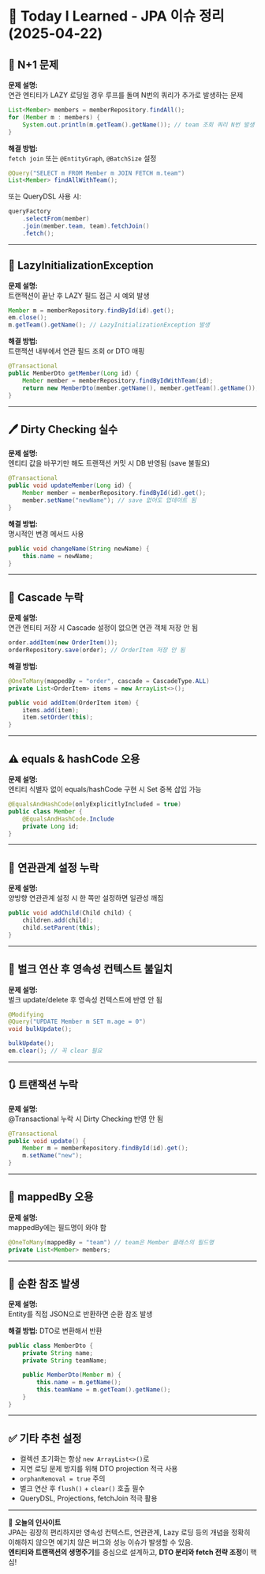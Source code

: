 # 📘 Today I Learned - JPA 이슈 정리 (2025-04-22)

## 🧩 N+1 문제
**문제 설명:**  
연관 엔티티가 LAZY 로딩일 경우 루프를 돌며 N번의 쿼리가 추가로 발생하는 문제

```java
List<Member> members = memberRepository.findAll();
for (Member m : members) {
    System.out.println(m.getTeam().getName()); // team 조회 쿼리 N번 발생
}
```

**해결 방법:**  
`fetch join` 또는 `@EntityGraph`, `@BatchSize` 설정

```java
@Query("SELECT m FROM Member m JOIN FETCH m.team")
List<Member> findAllWithTeam();
```

또는 QueryDSL 사용 시:
```java
queryFactory
    .selectFrom(member)
    .join(member.team, team).fetchJoin()
    .fetch();
```

---

## 🔄 LazyInitializationException
**문제 설명:**  
트랜잭션이 끝난 후 LAZY 필드 접근 시 예외 발생

```java
Member m = memberRepository.findById(id).get();
em.close(); 
m.getTeam().getName(); // LazyInitializationException 발생
```

**해결 방법:**  
트랜잭션 내부에서 연관 필드 조회 or DTO 매핑

```java
@Transactional
public MemberDto getMember(Long id) {
    Member member = memberRepository.findByIdWithTeam(id);
    return new MemberDto(member.getName(), member.getTeam().getName());
}
```

---

## 🖊️ Dirty Checking 실수
**문제 설명:**  
엔티티 값을 바꾸기만 해도 트랜잭션 커밋 시 DB 반영됨 (save 불필요)

```java
@Transactional
public void updateMember(Long id) {
    Member member = memberRepository.findById(id).get();
    member.setName("newName"); // save 없어도 업데이트 됨
}
```

**해결 방법:**  
명시적인 변경 메서드 사용

```java
public void changeName(String newName) {
    this.name = newName;
}
```

---

## 🚨 Cascade 누락
**문제 설명:**  
연관 엔티티 저장 시 Cascade 설정이 없으면 연관 객체 저장 안 됨

```java
order.addItem(new OrderItem());
orderRepository.save(order); // OrderItem 저장 안 됨
```

**해결 방법:**
```java
@OneToMany(mappedBy = "order", cascade = CascadeType.ALL)
private List<OrderItem> items = new ArrayList<>();
```

```java
public void addItem(OrderItem item) {
    items.add(item);
    item.setOrder(this);
}
```

---

## ⚠️ equals & hashCode 오용
**문제 설명:**  
엔티티 식별자 없이 equals/hashCode 구현 시 Set 중복 삽입 가능

```java
@EqualsAndHashCode(onlyExplicitlyIncluded = true)
public class Member {
    @EqualsAndHashCode.Include
    private Long id;
}
```

---

## 🔁 연관관계 설정 누락
**문제 설명:**  
양방향 연관관계 설정 시 한 쪽만 설정하면 일관성 깨짐

```java
public void addChild(Child child) {
    children.add(child);
    child.setParent(this);
}
```

---

## 🧼 벌크 연산 후 영속성 컨텍스트 불일치
**문제 설명:**  
벌크 update/delete 후 영속성 컨텍스트에 반영 안 됨

```java
@Modifying
@Query("UPDATE Member m SET m.age = 0")
void bulkUpdate();

bulkUpdate();
em.clear(); // 꼭 clear 필요
```

---

## 🔃 트랜잭션 누락
**문제 설명:**  
@Transactional 누락 시 Dirty Checking 반영 안 됨

```java
@Transactional
public void update() {
    Member m = memberRepository.findById(id).get();
    m.setName("new");
}
```

---

## 🧩 mappedBy 오용
**문제 설명:**  
mappedBy에는 필드명이 와야 함

```java
@OneToMany(mappedBy = "team") // team은 Member 클래스의 필드명
private List<Member> members;
```

---

## 🔄 순환 참조 발생
**문제 설명:**  
Entity를 직접 JSON으로 반환하면 순환 참조 발생

**해결 방법:** DTO로 변환해서 반환

```java
public class MemberDto {
    private String name;
    private String teamName;

    public MemberDto(Member m) {
        this.name = m.getName();
        this.teamName = m.getTeam().getName();
    }
}
```

---

## ✅ 기타 추천 설정
- 컬렉션 초기화는 항상 `new ArrayList<>()`로
- 지연 로딩 문제 방지를 위해 DTO projection 적극 사용
- `orphanRemoval = true` 주의
- 벌크 연산 후 `flush()` + `clear()` 호출 필수
- QueryDSL, Projections, fetchJoin 적극 활용

---

🧠 **오늘의 인사이트**  
JPA는 굉장히 편리하지만 영속성 컨텍스트, 연관관계, Lazy 로딩 등의 개념을 정확히 이해하지 않으면 예기치 않은 버그와 성능 이슈가 발생할 수 있음.  
**엔티티와 트랜잭션의 생명주기**를 중심으로 설계하고, **DTO 분리와 fetch 전략 조정**이 핵심!

